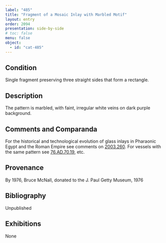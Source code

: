 ```yaml
---
label: "485"
title: "Fragment of a Mosaic Inlay with Marbled Motif"
layout: entry
order: 2094
presentation: side-by-side
# toc: false
menu: false
object:
  - id: "cat-485"
---
```


## Condition

Single fragment preserving three straight sides that form a rectangle.

## Description

The pattern is marbled, with faint, irregular white veins on dark purple background.

## Comments and Comparanda

For the historical and technological evolution of glass inlays in Pharaonic Egypt and the Roman Empire see comments on [2003.260](#cat). For vessels with the same pattern see [76.AD.70.19](#cat), etc.

## Provenance

By 1976, Bruce McNall, donated to the J. Paul Getty Museum, 1976

## Bibliography

Unpublished

## Exhibitions

None